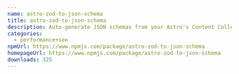 ```yaml
---
name: astro-zod-to-json-schema
title: astro-zod-to-json-schema
description: Auto-generate JSON schemas from your Astro's Content Collections Zod schemas.
categories:
  - performance+seo
npmUrl: https://www.npmjs.com/package/astro-zod-to-json-schema
homepageUrl: https://www.npmjs.com/package/astro-zod-to-json-schema
downloads: 325
---
```

